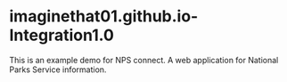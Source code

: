 # imaginethat01.github.io-Integration1.0
This is an example demo for NPS connect. A web application for National Parks Service information. 
